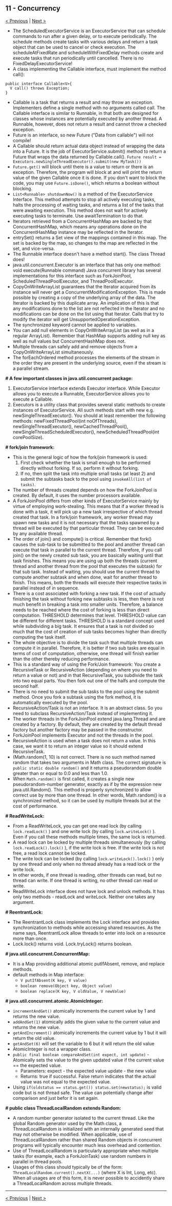 ## 11 - Concurrency

[< Previous](./10-threads.md) | [Next >](12-localization.md)

- The ScheduledExecutorService is an ExecutorService that can schedule commands to run after a given delay, 
or to execute periodically. The schedule methods create tasks with various delays and return a task object that can be 
used to cancel or check execution. The scheduleAtFixedRate and scheduleWithFixedDelay methods create and execute tasks 
that run periodically until cancelled. There is no FixedDelayExecutorService!
- A class implementing the Callable interface, must implement the method call():
```
public interface Callable<V>{   
  V call() throws Exception; 
}
```
- Callable is a task that returns a result and may throw an exception. Implementers define a single method with 
no arguments called call. The Callable interface is similar to Runnable, in that both are designed for classes whose 
instances are potentially executed by another thread. A Runnable, however, does not return a result and cannot throw 
a checked exception.  
- Future is an interface, so new Future ("Data from callable") will not compile!
- A Callable should return actual data object instead of wrapping the data into a Future. It is the job of 
ExecutorService.submit() method to return a Future that wraps the data returned by Callable.call().
`Future result = Executors.newSingleThreadExecutor().submit(new MyTask())`
-  `Future.get()` will block until there is a value to return or there is an exception. Therefore, the program will 
block at and will print the return value of the given Callable once it is done. If you don't want to block the code, 
you may use `Future.isDone()`, which returns a boolean without blocking.
- `List<Runnable> shutdownNow()` is a method of the ExecutorService Interface. This method attempts to stop all 
actively executing tasks, halts the processing of waiting tasks, and returns a list of the tasks that were awaiting 
execution. This method does not wait for actively executing tasks to terminate. Use awaitTermination to do that.
- Iterators retrieved from a ConcurrentHashMap are backed by that ConcurrentHashMap, which means any operations done on 
the ConcurrentHashMap instance may be reflected in the Iterator.
- entrySet() returns a Set view of the mappings contained in this map. The set is backed by the map, so changes to the 
map are reflected in the set, and vice-versa. 
- The Runnable interface doesn't have a method start(). The class Thread does!
- java.util.concurrent.Executor is an interface that has only one method: void execute(Runnable command)
Java concurrent library has several implementations for this interface such as ForkJoinPool, 
ScheduledThreadPoolExecutor, and ThreadPoolExecutor.
- CopyOnWriteArrayList guarantees that the Iterator acquired from its instance will never get a 
ConcurrentModificationException. This is made possible by creating a copy of the underlying array of the data. 
The Iterator is backed by this duplicate array.  An implication of this is that any modifications done to the list are 
not reflected in the Iterator and no modifications can be done on the list using that Iterator. Calls that try to 
modify the iterator will get UnsupportedOperationException.
- The synchronized keyword cannot be applied to variables.
- You can add null elements in CopyOnWriteArrayList (as well as in a regular ArrayList). Remember that HashMap supports 
adding null key as well as null values but ConcurrentHashMap does not.
- Multiple threads can safely add and remove objects from a CopyOnWriteArrayList simultaneously.
- The forEachOrdered method processes the elements of the stream in the order they are present in the underlying source,
even if the stream is a parallel stream.

**# A few important classes in java.util.concurrent package:**
1. ExecutorService interface extends Executor interface. While Executor allows you to execute a Runnable, 
ExecutorService allows you to execute a Callable.  
2. Executors is a utility class that provides several static methods to create instances of ExecutorService. All such 
methods start with new e.g. newSingleThreadExecutor(). You should at least remember the following methods: 
newFixedThreadPool(int noOfThreads), newSingleThreadExecutor(), newCachedThreadPool(), 
newSingleThreadScheduledExecutor(), newScheduledThreadPool(int corePoolSize).

**# fork/join framework:**
- This is the general logic of how the fork/join framework is used:
  1. First check whether the task is small enough to be performed directly without forking. If so, perform it without forking. 
  2. If no, then split the task into multiple small tasks (at least 2) and submit the subtasks back to the pool using 
  `invokeAll(list of tasks)`.
- The number of threads created depends on how the ForkJoinPool is created. By default, it uses the number processors 
available.
- A ForkJoinPool differs from other kinds of ExecutorService mainly by virtue of employing work-stealing.
This means that if a worker thread is done with a task, it will pick up a new task irrespective of which thread created 
that task. In a fork/join framework, any worker thread may spawn new tasks and it is not necessary that the tasks 
spawned by a thread will be executed by that particular thread. They can be executed by any available thread.
- The order of join() and compute() is critical. Remember that fork() causes the sub-task to be submitted to the pool 
and another thread can execute that task in parallel to the current thread. Therefore, if you call join() on the newly 
created sub task, you are basically waiting until that task finishes. This means you are using up both the threads 
(current thread and another thread from the pool that executes the subtask) for that sub task. Instead of waiting, you 
should use the current thread to compute another subtask and when done, wait for another thread to finish. This means, 
both the threads will execute their respective tasks in parallel instead of in sequence.
- There is a cost associated with forking a new task. If the cost of actually finishing the task without forking new 
subtasks is less, then there is not much benefit in breaking a task into smaller units. Therefore, a balance needs to 
be reached where the cost of forking is less than direct computation. THRESHOLD determines that level. THRESHOLD value 
can be different for different tasks. THRESHOLD is a standard concept used while subdividing a big task. It ensures 
that a task is not divided so much that the cost of creation of sub tasks becomes higher than directly computing the 
task itself.
- The whole objective is to divide the task such that multiple threads can compute it in parallel. Therefore, it is 
better if two sub tasks are equal in terms of cost of computation, otherwise, one thread will finish earlier than the 
other thereby reducing performance.
- This is a standard way of using the Fork/Join framework: You create a RecursiveTask or RecursiveAction (depending on 
where you need to return a value or not) and in that RecursiveTask, you subdivide the task into two equal parts. You 
then fork out one of the halfs and compute the second half.
- There is no need to submit the sub tasks to the pool using the submit method. Once you fork a subtask using the fork 
method, it is automatically executed by the pool.
- RecursiveAction/Task is not an interface. It is an abstract class. So you need to subclass RecursiveAction/Task instead
of implementing it.
- The worker threads in the ForkJoinPool extend java.lang.Thread and are created by a factory. By default, they are 
created by the default thread factory but another factory may be passed in the constructor.
- ForkJoinPool implements Executor and not the threads in the pool.
- RecursiveAction is used when a task does not return a value. In this case, we want it to return an integer value so 
it should extend RecursiveTask<Integer>.
- (Math.random(1, 10) is not correct. There is no such method named random that takes two arguments in Math class. The
correct signature is `public static double random()` and it returns a pseudorandom double greater than or equal to 0.0 
and less than 1.0.
- When `Math.random()` is first called, it creates a single new pseudorandom-number generator, exactly as if by the 
expression new java.util.Random(). This method is properly synchronized to allow correct use by more than one thread. 
In other words, Math.random() is a synchronized method, so it can be used by multiple threads but at the cost of 
performance.

**# ReadWriteLock:**
- From a ReadWriteLock, you can get one read lock (by calling `lock.readLock()` ) and one write lock (by calling
`lock.writeLock()` ). Even if you call these methods multiple times, the same lock is returned.
- A read lock can be locked by multiple threads simultaneously (by calling `lock.readLock().lock()` ), if the write lock 
is free. If the write lock is not free, a read lock cannot be locked. 
- The write lock can be locked (by calling `lock.writeLock().lock()` ) only by one thread and only when no thread 
already has a read lock or the write lock.
- In other words, if one thread is reading, other threads can read, but no thread can write. If one thread is writing, 
no other thread can read or write.
- ReadWriteLock interface does not have lock and unlock methods. It has only two methods - readLock and writeLock. 
Neither one takes any argument.

**# ReentrantLock:**
- The ReentrantLock class implements the Lock interface and provides synchronization to methods while accessing shared 
resources. As the name says, ReentrantLock allow threads to enter into lock on a resource more than once.
- Lock.lock() returns void. Lock.tryLock() returns boolean.

**# java.util.concurrent.ConcurrentMap:**
- It is a Map providing additional atomic putIfAbsent, remove, and replace methods.
- default methods in Map interface: 
    -   `V putIfAbsent(K key, V value)`
    -   `boolean remove(Object key, Object value)`
    - `boolean replace(K key, V oldValue, V newValue)`

**# java.util.concurrent.atomic.AtomicInteger:**
- `incrementAndGet()` atomically increments the current value by 1 and returns the new value.
- `addAndGet(1)` atomically adds the given value to the current value and returns the new value.
- `getAndIncrement()` atomically increments the current value by 1 but it will return the old value.
- `getAndSet(6)` will set the variable to 6 but it will return the old value
- AtomicInteger is not a wrapper class.
- `public final boolean compareAndSet(int expect, int update)` - Atomically sets the value to the given updated value 
if the current value == the expected value. 
    - Parameters: expect - the expected value update - the new value 
    - Returns: true if successful. False return indicates that the actual value was not equal to the expected value.
- Using `if(oldstatus == status.get()) status.set(newstatus);` is valid code but is not thread safe. The value can 
potentially change after comparison and just befor it is set again.

**# public class ThreadLocalRandom extends Random:**
- A random number generator isolated to the current thread. Like the global Random generator used by the Math class, a 
ThreadLocalRandom is initialized with an internally generated seed that may not otherwise be modified. When applicable, 
use of ThreadLocalRandom rather than shared Random objects in concurrent programs will typically encounter much less 
overhead and contention. 
- Use of ThreadLocalRandom is particularly appropriate when multiple tasks (for example, each a ForkJoinTask) use 
random numbers in parallel in thread pools.
- Usages of this class should typically be of the form: `ThreadLocalRandom.current().nextX(...)` (where X is Int, Long, 
etc). When all usages are of this form, it is never possible to accidently share a ThreadLocalRandom across multiple 
threads.

---
[< Previous](./10-threads.md) | [Next >](12-localization.md)
